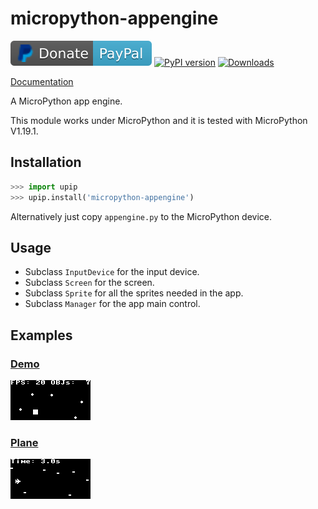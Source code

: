 # micropython-appengine

[![PayPal Donate][paypal_img]][paypal_link]
[![PyPI version][pypi_img]][pypi_link]
[![Downloads][downloads_img]][downloads_link]

  [paypal_img]: https://github.com/jacklinquan/images/blob/master/paypal_donate_badge.svg
  [paypal_link]: https://www.paypal.me/jacklinquan
  [pypi_img]: https://badge.fury.io/py/micropython-appengine.svg
  [pypi_link]: https://badge.fury.io/py/micropython-appengine
  [downloads_img]: https://pepy.tech/badge/micropython-appengine
  [downloads_link]: https://pepy.tech/project/micropython-appengine

[Documentation](https://jacklinquan.github.io/micropython-appengine)

A MicroPython app engine.

This module works under MicroPython and it is tested with MicroPython V1.19.1.

## Installation

```python
>>> import upip
>>> upip.install('micropython-appengine')
```

Alternatively just copy `appengine.py` to the MicroPython device.

## Usage

- Subclass `InputDevice` for the input device.
- Subclass `Screen` for the screen.
- Subclass `Sprite` for all the sprites needed in the app.
- Subclass `Manager` for the app main control.

## Examples

### [Demo](examples/demo)

![demo screenshot](examples/demo/demo_screenshot.bmp)

### [Plane](examples/plane)

![plane screenshot](examples/plane/plane_screenshot.bmp)
